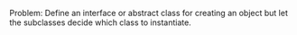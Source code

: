 Problem:
Define an interface or abstract class for creating an object but let the subclasses decide which class to instantiate.